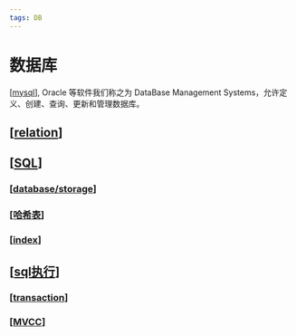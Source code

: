 ```yaml
---
tags: DB
---
```

# 数据库

[[mysql]], Oracle 等软件我们称之为 DataBase Management Systems，允许定义、创建、查询、更新和管理数据库。

## [[relation]]

## [[SQL]]

### [[database/storage]]

### [[哈希表]]

### [[index]]

## [[sql执行]]

### [[transaction]]

### [[MVCC]]

[//begin]: # "Autogenerated link references for markdown compatibility"
[mysql]: mysql.md "mysql"
[relation]: relation.md "关系模型"
[SQL]: sql.md "mysql"
[database/storage]: storage.md "存储设备"
[哈希表]: ../algorithm/data_structure/哈希表.md "哈希表"
[index]: index.md "索引"
[sql执行]: sql执行.md "sql query"
[transaction]: transaction.md "transaction"
[MVCC]: MVCC.md "MVCC"
[//end]: # "Autogenerated link references"

